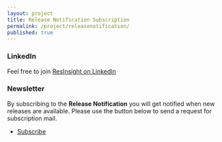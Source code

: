 ```yaml
---
layout: project
title: Release Notification Subscription
permalink: /project/releasenotification/
published: true
---
```


### LinkedIn
Feel free to join [ResInsight on LinkedIn](https://www.linkedin.com/groups/12167660/)

### Newsletter
By subscribing to the **Release Notification** you will get notified when new releases are available. 
Please use the button below to send a request for subscription mail.

<div class="grid">
  <nav class="main-nav">
    <ul>
      <li class="current">
        <a href="mailto:info@ceetronsolutions.com?subject=ResInsight Release Notification subscription&body=Hi ResInsight administrator, I would like to subscribe to the ResInsight release notifications.">Subscribe</a>
      </li>
    </ul>
  </nav>
</div>
